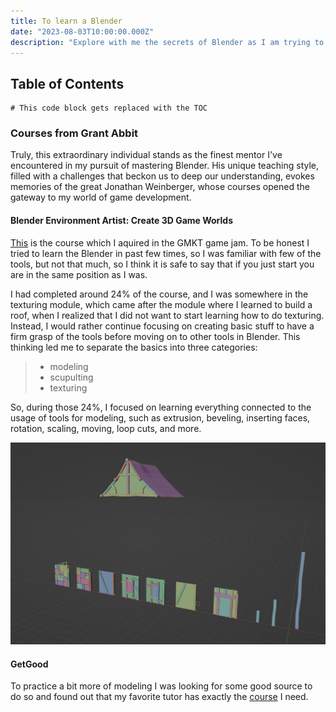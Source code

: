 ```yaml
---
title: To learn a Blender
date: "2023-08-03T10:00:00.000Z"
description: "Explore with me the secrets of Blender as I am trying to master it"
---
```


## Table of Contents

```toc
# This code block gets replaced with the TOC
```

### Courses from Grant Abbit

Truly, this extraordinary individual stands as the finest mentor I've encountered in my pursuit of mastering Blender. His unique teaching style, filled with a challenges that beckon us to deep our understanding, evokes memories of the great Jonathan Weinberger, whose courses opened the gateway to my world of game development.

#### Blender Environment Artist: Create 3D Game Worlds

[This](https://www.gamedev.tv/courses/1672425 "gamedev tv blender course") is the course which I aquired in the GMKT game jam. To be honest I tried to learn the Blender in past few times, so I was familiar with few of the tools, but not that much, so I think it is safe to say that if you just start you are in the same position as I was.

I had completed around 24% of the course, and I was somewhere in the texturing module, which came after the module where I learned to build a roof, when I realized that I did not want to start learning how to do texturing. Instead, I would rather continue focusing on creating basic stuff to have a firm grasp of the tools before moving on to other tools in Blender. This thinking led me to separate the basics into three categories:

> * modeling
> * scupulting
> * texturing

So, during those 24%, I focused on learning everything connected to the usage of tools for modeling, such as extrusion, beveling, inserting faces, rotation, scaling, moving, loop cuts, and more.

![24percent](./24percentBlender.png "After 24% of the course completed") 

#### GetGood

To practice a bit more of modeling I was looking for some good source to do so and found out that my favorite tutor has exactly the [course](https://www.youtube.com/watch?v=98FkRIbihyQ&list=PLn3ukorJv4vvv3ZpWJYvV5Tmvo7ISO-NN&ab_channel=GrantAbbitt "daily practise") I need.
